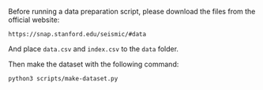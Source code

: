 Before running a data preparation script, please download the files from the official website:
```
https://snap.stanford.edu/seismic/#data
```
And place ```data.csv``` and ```index.csv``` to the ```data``` folder.

Then make the dataset with the following command:
```
python3 scripts/make-dataset.py
```

